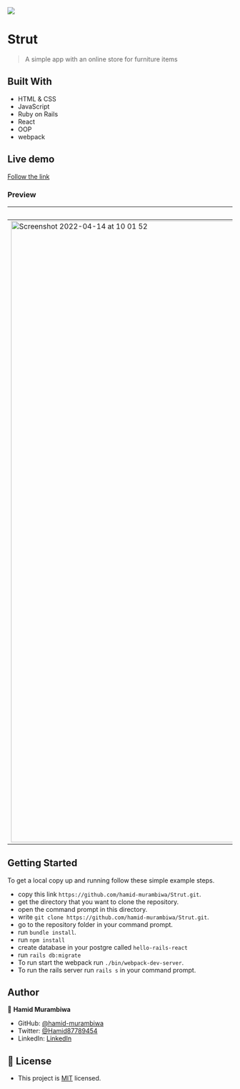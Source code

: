 ![](https://img.shields.io/badge/Microverse-blueviolet)

# Strut 

> A simple app with an online store for furniture items

## Built With

- HTML & CSS
- JavaScript
- Ruby on Rails
- React
- OOP
- webpack

## Live demo

[Follow the link](https://strutfurniture.netlify.app/)
### Preview

Homepage | Online Store
------------- | -------------
<img width="1392" alt="Screenshot 2022-04-14 at 10 01 52" src="https://user-images.githubusercontent.com/71644515/178300073-a102aa44-31a8-4cf1-b0b4-71e9ecd51d4c.png"> | <img width="1392" alt="Screenshot 2022-04-14 at 10 02 08" src="https://user-images.githubusercontent.com/71644515/178300155-2f2ff46e-199e-4e08-86aa-77a7dc4b1a14.png">

## Getting Started

To get a local copy up and running follow these simple example steps.

- copy this link `https://github.com/hamid-murambiwa/Strut.git`.
- get the directory that you want to clone the repository.
- open the command prompt in this directory.
- write `git clone https://github.com/hamid-murambiwa/Strut.git`.
- go to the repository folder in your command prompt.
- run `bundle install`.
- run `npm install`
- create database in your postgre called `hello-rails-react`
- run `rails db:migrate`
- To run start the webpack run `./bin/webpack-dev-server`.
- To run the rails server run  `rails s` in your command prompt.
## Author

👤 **Hamid Murambiwa**

- GitHub: [@hamid-murambiwa](https://github.com/hamid-murambiwa/)
- Twitter: [@Hamid87789454](https://twitter.com/Hamid87789454/)
- LinkedIn: [LinkedIn](https://linkedin.com/in/hamid-murambiwa/)
## 📝 License

- This project is [MIT](./LICENSE) licensed.
